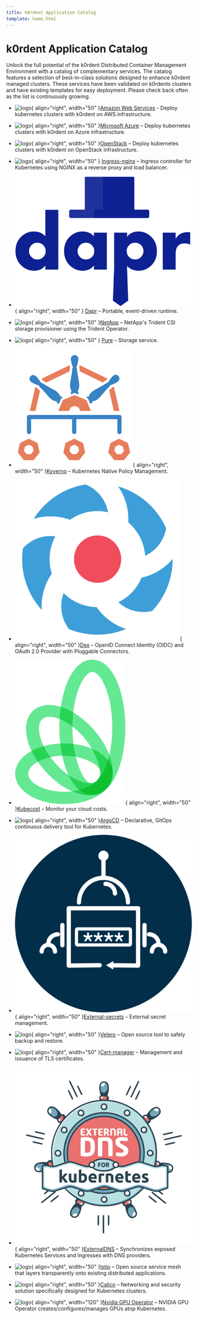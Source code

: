 ```yaml
---
title: k0rdent Application Catalog
template: home.html
---
```


# k0rdent Application Catalog
Unlock the full potential of the k0rdent Distributed Container Management Environment with a catalog of complementary services. The catalog features a selection of best-in-class solutions designed to enhance k0rdent managed clusters. These services have been validated on k0rdents clusters and have existing templates for easy deployment. Please check back often as the list is continuously growing.

<div class="grid cards" markdown>

- ![logo](https://upload.wikimedia.org/wikipedia/commons/9/93/Amazon_Web_Services_Logo.svg){ align="right", width="50" }[Amazon Web Services](./infra/aws/aws.md) - Deploy kubernetes clusters with k0rdent on AWS infrastructure.

- ![logo](https://upload.wikimedia.org/wikipedia/commons/thumb/f/fa/Microsoft_Azure.svg/1200px-Microsoft_Azure.svg.png){ align="right", width="50" }[Microsoft Azure](./infra/azure/azure.md) – Deploy kubernetes clusters with k0rdent on Azure infrastructure.

- ![logo](https://avatars.githubusercontent.com/u/324574?s=200&v=4){ align="right", width="50" }[OpenStack](./infra/openstack/openstack.md) – Deploy kubernetes clusters with k0rdent on OpenStack infrastructure.

- ![logo](https://upload.wikimedia.org/wikipedia/commons/thumb/c/c5/Nginx_logo.svg/500px-Nginx_logo.svg.png){ align="right", width="50" } [Ingress-nginx](./charts/ingress-nginx/ingress-nginx.md) – Ingress controller for Kubernetes using NGINX as a reverse proxy and load balancer.

- ![logo](charts/dapr/dapr-logo.svg){ align="right", width="50" } [Dapr](./charts/dapr/dapr.md) – Portable, event-driven runtime.

- ![logo](https://raw.githubusercontent.com/NetApp/trident/master/logo/trident.png){ align="right", width="50" }[NetApp](./charts/netapp/netapp.md) – NetApp's Trident CSI storage provisioner using the Trident Operator.

- ![logo](https://raw.githubusercontent.com/purestorage/helm-charts/master/pure-csi/pure-storage.png){ align="right", width="50" } [Pure](./charts/pure/pure.md) – Storage service.

- ![logo](https://github.com/kyverno/kyverno/raw/main/img/logo.png){ align="right", width="50" }[Kyverno](./charts/kyverno/kyverno.md) – Kubernetes Native Policy Management.

- ![logo](https://raw.githubusercontent.com/dexidp/website/9ac240c84d3e34766814cd9ece76710cf075ba23/static/favicons/favicon.png){ align="right", width="50" }[Dex](./charts/dex/dex.md) – OpenID Connect Identity (OIDC) and OAuth 2.0 Provider with Pluggable Connectors.

- ![logo](https://raw.githubusercontent.com/kubecost/.github/9602bea0c06773da66ba43cb9ce5e1eb2b797c32/kubecost_logo.png){ align="right", width="50" }[Kubecost](./charts/kubecost/kubecost.md) – Monitor your cloud costs.

- ![logo](https://argo-cd.readthedocs.io/en/stable/assets/logo.png){ align="right", width="50" }[ArgoCD](./charts/argo/argo.md) – Declarative, GitOps continuous delivery tool for Kubernetes.

- ![logo](https://raw.githubusercontent.com/external-secrets/external-secrets/main/assets/eso-logo-large.png){ align="right", width="50" }[External-secrets](./charts/external-secrets/external-secrets.md) – External secret management.

- ![logo](https://cdn-images-1.medium.com/max/1600/1*-9mb3AKnKdcL_QD3CMnthQ.png){ align="right", width="50" }[Velero](./charts/velero/velero.md) – Open source tool to safely backup and restore.

- ![logo](https://github.com/cert-manager/cert-manager/blob/master/logo/logo-small.png?raw=true){ align="right", width="50" }[Cert-manager](./charts/cert-manager/cert-manager.md) – Management and issuance of TLS certificates.

- ![logo](https://github.com/kubernetes-sigs/external-dns/raw/master/docs/img/external-dns.png){ align="right", width="50" }[ExternalDNS](./charts/external-dns/external-dns.md) – Synchronizes exposed Kubernetes Services and Ingresses with DNS providers.

- ![logo](https://istio.io/latest/favicons/android-192x192.png){ align="right", width="50" }[Istio](./charts/istio/istio.md) – Open source service mesh that layers transparently onto existing distributed applications.

- ![logo](https://docs.tigera.io/img/calico-logo.png){ align="right", width="50" }[Calico](./charts/calico/calico.md) – Networking and security solution specifically designed for Kubernetes clusters.

- ![logo](https://assets.nvidiagrid.net/ngc/logos/GPUoperator.png){ align="right", width="120" }[Nvidia GPU Operator](./charts/nvidia/nvidia.md) – NVIDIA GPU Operator creates/configures/manages GPUs atop Kubernetes.

</div>
